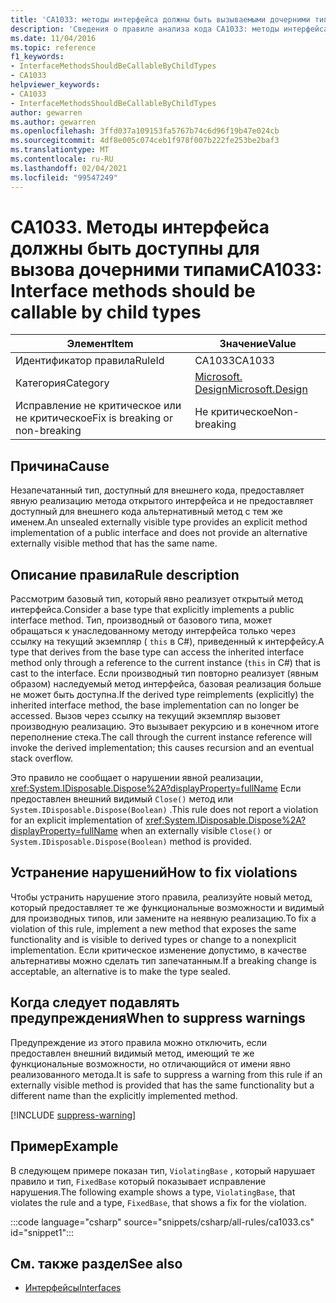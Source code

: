 ```yaml
---
title: 'CA1033: методы интерфейса должны быть вызываемыми дочерними типами (анализ кода)'
description: 'Сведения о правиле анализа кода CA1033: методы интерфейса должны быть вызываемыми дочерними типами'
ms.date: 11/04/2016
ms.topic: reference
f1_keywords:
- InterfaceMethodsShouldBeCallableByChildTypes
- CA1033
helpviewer_keywords:
- CA1033
- InterfaceMethodsShouldBeCallableByChildTypes
author: gewarren
ms.author: gewarren
ms.openlocfilehash: 3ffd037a109153fa5767b74c6d96f19b47e024cb
ms.sourcegitcommit: 4df8e005c074ceb1f978f007b222fe253be2baf3
ms.translationtype: MT
ms.contentlocale: ru-RU
ms.lasthandoff: 02/04/2021
ms.locfileid: "99547249"
---
```

# <a name="ca1033-interface-methods-should-be-callable-by-child-types"></a><span data-ttu-id="a65c2-103">CA1033. Методы интерфейса должны быть доступны для вызова дочерними типами</span><span class="sxs-lookup"><span data-stu-id="a65c2-103">CA1033: Interface methods should be callable by child types</span></span>

| <span data-ttu-id="a65c2-104">Элемент</span><span class="sxs-lookup"><span data-stu-id="a65c2-104">Item</span></span>                                     | <span data-ttu-id="a65c2-105">Значение</span><span class="sxs-lookup"><span data-stu-id="a65c2-105">Value</span></span>            |
|------------------------------------------|------------------|
| <span data-ttu-id="a65c2-106">Идентификатор правила</span><span class="sxs-lookup"><span data-stu-id="a65c2-106">RuleId</span></span>                                   | <span data-ttu-id="a65c2-107">CA1033</span><span class="sxs-lookup"><span data-stu-id="a65c2-107">CA1033</span></span>           |
| <span data-ttu-id="a65c2-108">Категория</span><span class="sxs-lookup"><span data-stu-id="a65c2-108">Category</span></span>                                 | [<span data-ttu-id="a65c2-109">Microsoft. Design</span><span class="sxs-lookup"><span data-stu-id="a65c2-109">Microsoft.Design</span></span>](design-warnings.md) |
| <span data-ttu-id="a65c2-110">Исправление не критическое или не критическое</span><span class="sxs-lookup"><span data-stu-id="a65c2-110">Fix is breaking or non-breaking</span></span> | <span data-ttu-id="a65c2-111">Не критическое</span><span class="sxs-lookup"><span data-stu-id="a65c2-111">Non-breaking</span></span>     |

## <a name="cause"></a><span data-ttu-id="a65c2-112">Причина</span><span class="sxs-lookup"><span data-stu-id="a65c2-112">Cause</span></span>

<span data-ttu-id="a65c2-113">Незапечатанный тип, доступный для внешнего кода, предоставляет явную реализацию метода открытого интерфейса и не предоставляет доступный для внешнего кода альтернативный метод с тем же именем.</span><span class="sxs-lookup"><span data-stu-id="a65c2-113">An unsealed externally visible type provides an explicit method implementation of a public interface and does not provide an alternative externally visible method that has the same name.</span></span>

## <a name="rule-description"></a><span data-ttu-id="a65c2-114">Описание правила</span><span class="sxs-lookup"><span data-stu-id="a65c2-114">Rule description</span></span>

<span data-ttu-id="a65c2-115">Рассмотрим базовый тип, который явно реализует открытый метод интерфейса.</span><span class="sxs-lookup"><span data-stu-id="a65c2-115">Consider a base type that explicitly implements a public interface method.</span></span> <span data-ttu-id="a65c2-116">Тип, производный от базового типа, может обращаться к унаследованному методу интерфейса только через ссылку на текущий экземпляр ( `this` в C#), приведенный к интерфейсу.</span><span class="sxs-lookup"><span data-stu-id="a65c2-116">A type that derives from the base type can access the inherited interface method only through a reference to the current instance (`this` in C#) that is cast to the interface.</span></span> <span data-ttu-id="a65c2-117">Если производный тип повторно реализует (явным образом) наследуемый метод интерфейса, базовая реализация больше не может быть доступна.</span><span class="sxs-lookup"><span data-stu-id="a65c2-117">If the derived type reimplements (explicitly) the inherited interface method, the base implementation can no longer be accessed.</span></span> <span data-ttu-id="a65c2-118">Вызов через ссылку на текущий экземпляр вызовет производную реализацию. Это вызывает рекурсию и в конечном итоге переполнение стека.</span><span class="sxs-lookup"><span data-stu-id="a65c2-118">The call through the current instance reference will invoke the derived implementation; this causes recursion and an eventual stack overflow.</span></span>

<span data-ttu-id="a65c2-119">Это правило не сообщает о нарушении явной реализации, <xref:System.IDisposable.Dispose%2A?displayProperty=fullName> Если предоставлен внешний видимый `Close()` метод или `System.IDisposable.Dispose(Boolean)` .</span><span class="sxs-lookup"><span data-stu-id="a65c2-119">This rule does not report a violation for an explicit implementation of <xref:System.IDisposable.Dispose%2A?displayProperty=fullName> when an externally visible `Close()` or `System.IDisposable.Dispose(Boolean)` method is provided.</span></span>

## <a name="how-to-fix-violations"></a><span data-ttu-id="a65c2-120">Устранение нарушений</span><span class="sxs-lookup"><span data-stu-id="a65c2-120">How to fix violations</span></span>

<span data-ttu-id="a65c2-121">Чтобы устранить нарушение этого правила, реализуйте новый метод, который предоставляет те же функциональные возможности и видимый для производных типов, или замените на неявную реализацию.</span><span class="sxs-lookup"><span data-stu-id="a65c2-121">To fix a violation of this rule, implement a new method that exposes the same functionality and is visible to derived types or change to a nonexplicit implementation.</span></span> <span data-ttu-id="a65c2-122">Если критическое изменение допустимо, в качестве альтернативы можно сделать тип запечатанным.</span><span class="sxs-lookup"><span data-stu-id="a65c2-122">If a breaking change is acceptable, an alternative is to make the type sealed.</span></span>

## <a name="when-to-suppress-warnings"></a><span data-ttu-id="a65c2-123">Когда следует подавлять предупреждения</span><span class="sxs-lookup"><span data-stu-id="a65c2-123">When to suppress warnings</span></span>

<span data-ttu-id="a65c2-124">Предупреждение из этого правила можно отключить, если предоставлен внешний видимый метод, имеющий те же функциональные возможности, но отличающийся от имени явно реализованного метода.</span><span class="sxs-lookup"><span data-stu-id="a65c2-124">It is safe to suppress a warning from this rule if an externally visible method is provided that has the same functionality but a different name than the explicitly implemented method.</span></span>

[!INCLUDE [suppress-warning](../../../../includes/code-analysis/suppress-warning.md)]

## <a name="example"></a><span data-ttu-id="a65c2-125">Пример</span><span class="sxs-lookup"><span data-stu-id="a65c2-125">Example</span></span>

<span data-ttu-id="a65c2-126">В следующем примере показан тип, `ViolatingBase` , который нарушает правило и тип, `FixedBase` который показывает исправление нарушения.</span><span class="sxs-lookup"><span data-stu-id="a65c2-126">The following example shows a type, `ViolatingBase`, that violates the rule and a type, `FixedBase`, that shows a fix for the violation.</span></span>

:::code language="csharp" source="snippets/csharp/all-rules/ca1033.cs" id="snippet1":::

## <a name="see-also"></a><span data-ttu-id="a65c2-127">См. также раздел</span><span class="sxs-lookup"><span data-stu-id="a65c2-127">See also</span></span>

- [<span data-ttu-id="a65c2-128">Интерфейсы</span><span class="sxs-lookup"><span data-stu-id="a65c2-128">Interfaces</span></span>](../../../csharp/programming-guide/interfaces/index.md)
